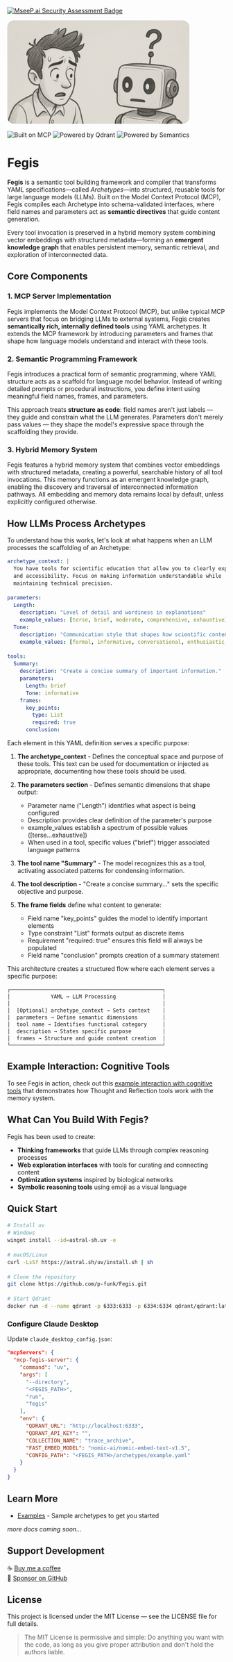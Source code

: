[![MseeP.ai Security Assessment Badge](https://mseep.net/pr/p-funk-fegis-badge.png)](https://mseep.ai/app/p-funk-fegis)

![Fegis Banner](docs/assets/huh-banner.png)

![Built on MCP](https://img.shields.io/badge/Built%20on-MCP-white?style=flat-square&color=000000) ![Powered by Qdrant](https://img.shields.io/badge/Stored%20in-Qdrant-FF4F70?style=flat-square&logoColor=white) ![Powered by Semantics](https://img.shields.io/badge/Powered%20by-Semantics-3B82F6?style=flat-square)
# Fegis

**Fegis** is a semantic tool building framework and compiler that transforms YAML specifications—called _Archetypes_—into structured, reusable tools for large language models (LLMs). Built on the Model Context Protocol (MCP), Fegis compiles each Archetype into schema-validated interfaces, where field names and parameters act as **semantic directives** that guide content generation.

Every tool invocation is preserved in a hybrid memory system combining vector embeddings with structured metadata—forming an **emergent knowledge graph** that enables persistent memory, semantic retrieval, and exploration of interconnected data.

## Core Components

### 1. MCP Server Implementation

Fegis implements the Model Context Protocol (MCP), but unlike typical MCP servers that focus on bridging LLMs to external systems, Fegis creates **semantically rich, internally defined tools** using YAML archetypes. It extends the MCP framework by introducing parameters and frames that shape how language models understand and interact with these tools.

### 2. Semantic Programming Framework

Fegis introduces a practical form of semantic programming, where YAML structure acts as a scaffold for language model behavior. Instead of writing detailed prompts or procedural instructions, you define intent using meaningful field names, frames, and parameters.

This approach treats **structure as code**: field names aren't just labels — they guide and constrain what the LLM generates. Parameters don't merely pass values — they shape the model's expressive space through the scaffolding they provide.

### 3. Hybrid Memory System

Fegis features a hybrid memory system that combines vector embeddings with structured metadata, creating a powerful, searchable history of all tool invocations. This memory functions as an emergent knowledge graph, enabling the discovery and traversal of interconnected information pathways. All embedding and memory data remains local by default, unless explicitly configured otherwise.

## How LLMs Process Archetypes

To understand how this works, let's look at what happens when an LLM processes the scaffolding of an Archetype:

```yaml
archetype_context: |
  You have tools for scientific education that allow you to clearly explain complex concepts with accuracy 
  and accessibility. Focus on making information understandable while 
  maintaining technical precision.

parameters:
  Length:
    description: "Level of detail and wordiness in explanations"
    example_values: [terse, brief, moderate, comprehensive, exhaustive]
  Tone:
    description: "Communication style that shapes how scientific content is presented"
    example_values: [formal, informative, conversational, enthusiastic, socratic]

tools:
  Summary:
    description: "Create a concise summary of important information."
    parameters:
      Length: brief
      Tone: informative
    frames:
      key_points:
        type: List
        required: true
      conclusion:
```

Each element in this YAML definition serves a specific purpose:

1. **The archetype_context** - Defines the conceptual space and purpose of these tools. This text can be used for documentation or injected as appropriate, documenting how these tools should be used.
    
2. **The parameters section** - Defines semantic dimensions that shape output:
    
    - Parameter name ("Length") identifies what aspect is being configured
    - Description provides clear definition of the parameter's purpose
    - example_values establish a spectrum of possible values ([terse...exhaustive])
    - When used in a tool, specific values ("brief") trigger associated language patterns
3. **The tool name "Summary"** - The model recognizes this as a tool, activating associated patterns for condensing information.
    
4. **The tool description** - "Create a concise summary..." sets the specific objective and purpose.
    
5. **The frame fields** define what content to generate:
    
    - Field name "key_points" guides the model to identify important elements
    - Type constraint "List" formats output as discrete items
    - Requirement "required: true" ensures this field will always be populated
    - Field name "conclusion" prompts creation of a summary statement

This architecture creates a structured flow where each element serves a specific purpose:

```
┌─────────────────────────────────────────────────┐
│             YAML ↔ LLM Processing               │
│                                                 │
│  [Optional] archetype_context → Sets context    │
│  parameters → Define semantic dimensions        │
│  tool name → Identifies functional category     │
│  description → States specific purpose          │
│  frames → Structure and guide content creation  │
└─────────────────────────────────────────────────┘
```
## Example Interaction: Cognitive Tools

To see Fegis in action, check out this [example interaction with cognitive tools](./docs/example-archetype-interaction.md) that demonstrates how Thought and Reflection tools work with the memory system.
## What Can You Build With Fegis?

Fegis has been used to create:

- **Thinking frameworks** that guide LLMs through complex reasoning processes
- **Web exploration interfaces** with tools for curating and connecting content
- **Optimization systems** inspired by biological networks
- **Symbolic reasoning tools** using emoji as a visual language

## Quick Start

```bash
# Install uv
# Windows
winget install --id=astral-sh.uv -e

# macOS/Linux
curl -LsSf https://astral.sh/uv/install.sh | sh

# Clone the repository
git clone https://github.com/p-funk/Fegis.git

# Start Qdrant
docker run -d --name qdrant -p 6333:6333 -p 6334:6334 qdrant/qdrant:latest
```

### Configure Claude Desktop

Update `claude_desktop_config.json`:

```json
"mcpServers": {
  "mcp-fegis-server": {
    "command": "uv",
    "args": [
      "--directory",
      "<FEGIS_PATH>",
      "run",
      "fegis"
    ],
    "env": {
      "QDRANT_URL": "http://localhost:6333",
      "QDRANT_API_KEY": "",
      "COLLECTION_NAME": "trace_archive",
      "FAST_EMBED_MODEL": "nomic-ai/nomic-embed-text-v1.5",
      "CONFIG_PATH": "<FEGIS_PATH>/archetypes/example.yaml"
    }
  }
}
```

## Learn More

- [Examples](./archetypes/) - Sample archetypes to get you started

_more docs coming soon..._


## Support Development

☕ [Buy me a coffee](https://ko-fi.com/perrygolden)  
💖 [Sponsor on GitHub](https://github.com/sponsors/p-funk)

## License

This project is licensed under the MIT License — see the LICENSE file for full details.

> The MIT License is permissive and simple: Do anything you want with the code, as long as you give proper attribution and don't hold the authors liable.
